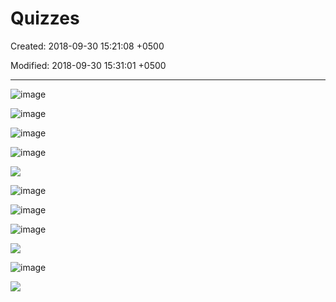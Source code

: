 # Quizzes

Created: 2018-09-30 15:21:08 +0500

Modified: 2018-09-30 15:31:01 +0500

---

![image](media/Quizzes-image1.png)

![image](media/Quizzes-image2.png)

![image](media/Quizzes-image3.png)

![image](media/Quizzes-image4.png)

![](media/Quizzes-image5.png)

![image](media/Quizzes-image6.png)

![image](media/Quizzes-image7.png)

![image](media/Quizzes-image8.png)

![](media/Quizzes-image9.png)

![image](media/Quizzes-image10.png)

![](media/Quizzes-image11.png)
